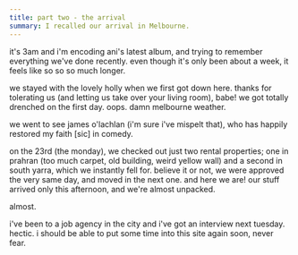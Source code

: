 ```yaml
---
title: part two - the arrival
summary: I recalled our arrival in Melbourne.
---
```


it's 3am and i'm encoding ani's latest album, and trying to remember everything we've done recently. even though it's only been about a week, it feels like so so so much longer.

we stayed with the lovely holly when we first got down here. thanks for tolerating us (and letting us take over your living room), babe! we got totally drenched on the first day. oops. damn melbourne weather.

we went to see james o'lachlan (i'm sure i've mispelt that), who has happily restored my faith [sic] in comedy.

on the 23rd (the monday), we checked out just two rental properties; one in prahran (too much carpet, old building, weird yellow wall) and a second in south yarra, which we instantly fell for. believe it or not, we were approved the very same day, and moved in the next one. and here we are! our stuff arrived only this afternoon, and we're almost unpacked.

almost.

i've been to a job agency in the city and i've got an interview next tuesday. hectic. i should be able to put some time into this site again soon, never fear.